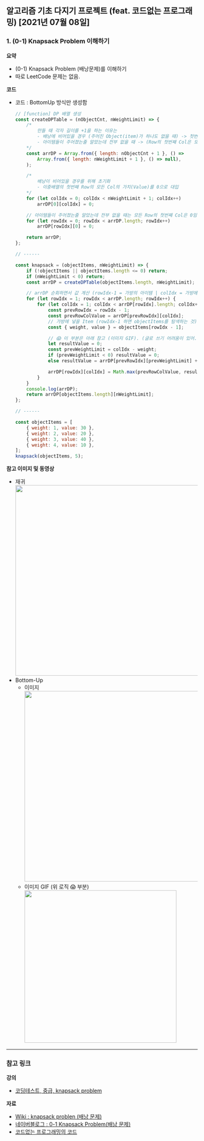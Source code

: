 ## 알고리즘 기초 다지기 프로젝트 (feat. 코드없는 프로그래밍) [2021년 07월 08일]

### **1.** (0-1) Knapsack Problem 이해하기

**요약**

-   (0-1) Knapsack Problem (배낭문제)를 이해하기
-   따로 LeetCode 문제는 없음.

**코드**

-   코드 : BottomUp 방식만 생성함

    ```js
    // [function] DP 배열 생성
    const createDPTable = (nObjectCnt, nWeightLimit) => {
        /*
            만들 때 각자 길이를 +1을 하는 이유는
            - 배낭에 비어있을 경우 (주어진 Object(item)가 하나도 없을 때) -> 첫번쨰 Row의 모든 값은 0
            - 아이템들이 주어졌는줄 알았는데 전부 없을 때 -> (Row의 첫번째 Col은 모두 0)
        */
        const arrDP = Array.from({ length: nObjectCnt + 1 }, () =>
            Array.from({ length: nWeightLimit + 1 }, () => null),
        );

        /*
            배낭이 비어있을 경우를 위해 초기화 
            - 이중배열의 첫번째 Row의 모든 Col의 가치(Value)를 0으로 대입
        */
        for (let colIdx = 0; colIdx < nWeightLimit + 1; colIdx++)
            arrDP[0][colIdx] = 0;

        // 아이템들이 주어졌는줄 알았는데 전부 없을 때는 모든 Row의 첫번째 Col은 0임.
        for (let rowIdx = 0; rowIdx < arrDP.length; rowIdx++)
            arrDP[rowIdx][0] = 0;

        return arrDP;
    };

    // ------

    const knapsack = (objectItems, nWeightLimit) => {
        if (!objectItems || objectItems.length <= 0) return;
        if (nWeightLimit < 0) return;
        const arrDP = createDPTable(objectItems.length, nWeightLimit);

        // arrDP 순회하면서 값 계산 (rowIdx-1 = 가방의 아이템 | colIdx = 가방에서 사용할 수 있는 나머지 무게(용량))
        for (let rowIdx = 1; rowIdx < arrDP.length; rowIdx++) {
            for (let colIdx = 1; colIdx < arrDP[rowIdx].length; colIdx++) {
                const prevRowIdx = rowIdx - 1;
                const prevRowColValue = arrDP[prevRowIdx][colIdx];
                // 가방에 넣을 Item (rowIdx-1 하면 objectItems를 탐색하는 것)
                const { weight, value } = objectItems[rowIdx - 1];

                // 😱 이 부분은 아래 참고 (이미지 GIF). (글로 쓰기 어려움이 있어..🥲)
                let resultValue = 0;
                const prevWeightLimit = colIdx - weight;
                if (prevWeightLimit < 0) resultValue = 0;
                else resultValue = arrDP[prevRowIdx][prevWeightLimit] + value;

                arrDP[rowIdx][colIdx] = Math.max(prevRowColValue, resultValue);
            }
        }
        console.log(arrDP);
        return arrDP[objectItems.length][nWeightLimit];
    };

    // ------

    const objectItems = [
        { weight: 1, value: 30 },
        { weight: 2, value: 20 },
        { weight: 3, value: 40 },
        { weight: 4, value: 10 },
    ];
    knapsack(objectItems, 5);
    ```

**참고 이미지 및 동영상**

-   재귀  
    <img src="https://user-images.githubusercontent.com/33610315/124852205-edc86880-dfde-11eb-901f-a56a32c0139d.png" width=500 />
-   Bottom-Up
    - 이미지  
        <img src="https://user-images.githubusercontent.com/33610315/124852212-f15bef80-dfde-11eb-9351-5c1790c937e6.png" width=500/>
    - 이미지 GIF (위 로직 😱 부분)  
        <img src="https://user-images.githubusercontent.com/33610315/124868251-756fa080-dffa-11eb-8994-e236682d7c09.gif" width=400 />

---

### **참고 링크**

**강의**

-   [코딩테스트, 중급, knapsack problem](https://youtu.be/rhda6lR5kyQ)

**자료**

-   [Wiki : knapsack problen (배낭 문제)](https://ko.wikipedia.org/wiki/배낭_문제)
-   [네이버블로그 : 0-1 Knapsack Problem(배낭 문제)](https://m.blog.naver.com/lhm0812/220853228613)
-   [코드없는 프로그래밍의 코드](https://colab.research.google.com/github/NoCodeProgram/CodingTest/blob/main/dynamicProgramming/knapSack.ipynb#scrollTo=sUWrLM9qWILe)

